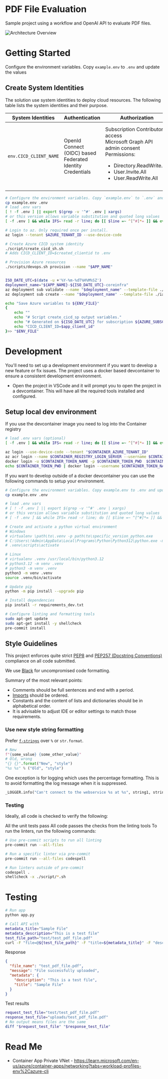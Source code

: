 # PDF File Evaluation

Sample project using a workflow and OpenAI API to evaluate PDF files.

![Architecture Overview](./docs/architecture_overview.png)

# Getting Started

Configure the environment variables. Copy `example.env` to `.env` and update the values

## Create System Identities

The solution use system identities to deploy cloud resources. The following table lists the system identities and their purpose.

| System Identities      | Authentication                                             | Authorization                                                                                                                                                                  | Purpose                                                                                                          |
| ---------------------- | ---------------------------------------------------------- | ------------------------------------------------------------------------------------------------------------------------------------------------------------------------------ | ---------------------------------------------------------------------------------------------------------------- |
| `env.CICD_CLIENT_NAME` | OpenId Connect (OIDC) based Federated Identity Credentials | Subscription Contributor access<br>Microsoft Graph API admin consent Permissions: <ul><li>Directory.ReadWrite.All</li><li>User.Invite.All</li><li>User.ReadWrite.All</li></ul> | Deploy cloud resources: <ul><li>connectivity resources</li><li>Common resources</li></ul><br>Build Docker Images |

```bash
# Configure the environment variables. Copy `example.env` to `.env` and update the values
cp example.env .env
# load .env vars
[ ! -f .env ] || export $(grep -v '^#' .env | xargs)
# or this version allows variable substitution and quoted long values
[ -f .env ] && while IFS= read -r line; do [[ $line =~ ^[^#]*= ]] && eval "export $line"; done < .env

# Login to az. Only required once per install.
az login --tenant $AZURE_TENANT_ID --use-device-code

# Create Azure CICD system identity
./script/create_cicd_sh.sh
# Adds CICD_CLIENT_ID=$created_clientid to .env
```

```bash
# Provision Azure resources
./scripts/devops.sh provision --name "$APP_NAME"


ISO_DATE_UTC=$(date -u +'%Y-%m-%dT%H%M%SZ')
deployment_name="${APP_NAME}-${ISO_DATE_UTC}-coreinfra"
az deployment sub validate --name "$deployment_name" --template-file ./iac/main.bicep --parameters @./iac/main.parameters.json --parameters applicationName="$APP_NAME" --location $AZURE_LOCATION
az deployment sub create --name "$deployment_name" --template-file ./iac/main.bicep --parameters @./iac/main.parameters.json --parameters applicationName="$APP_NAME" --location $AZURE_LOCATION

echo "Save Azure variables to ${ENV_FILE}"
{
    echo ""
    echo "# Script create_cicd_sp output variables."
    echo "# Generated on ${ISO_DATE_UTC} for subscription ${AZURE_SUBSCRIPTION_ID}"
    echo "CICD_CLIENT_ID=$app_client_id"
}>> "$ENV_FILE"
```

# Development

You'll need to set up a development environment if you want to develop a new feature or fix issues. The project uses a docker based devcontainer to ensure a consistent development environment.

- Open the project in VSCode and it will prompt you to open the project in a devcontainer. This will have all the required tools installed and configured.

## Setup local dev environment

If you use the devcontainer image you need to log into the Container registry

```bash
# load .env vars (optional)
[ -f .env ] && while IFS= read -r line; do [[ $line =~ ^[^#]*= ]] && eval "export $line"; done < .env

az login --use-device-code --tenant "$CONTAINER_AZURE_TENANT_ID"
az acr login --name $CONTAINER_REGISTRY_LOGIN_SERVER --username $CONTAINER_TOKEN_NAME --password $CONTAINER_TOKEN_PWD
docker login -u $CONTAINER_TOKEN_NAME -p $CONTAINER_TOKEN_PWD  $CONTAINER_REGISTRY_LOGIN_SERVER
echo $CONTAINER_TOKEN_PWD | docker login --username $CONTAINER_TOKEN_NAME --password-stdin $CONTAINER_REGISTRY_LOGIN_SERVER
```

If you want to develop outside of a docker devcontainer you can use the following commands to setup your environment.

```bash
# Configure the environment variables. Copy example.env to .env and update the values
cp example.env .env

# load .env vars
# [ ! -f .env ] || export $(grep -v '^#' .env | xargs)
# or this version allows variable substitution and quoted long values
# [ -f .env ] && while IFS= read -r line; do [[ $line =~ ^[^#]*= ]] && eval "export $line"; done < .env

# Create and activate a python virtual environment
# Windows
# virtualenv \path\to\.venv -p path\to\specific_version_python.exe
# C:\Users\!Admin\AppData\Local\Programs\Python\Python312\python.exe -m venv .venv
# .venv\scripts\activate

# Linux
# virtualenv .venv /usr/local/bin/python3.12
# python3.12 -m venv .venv
# python3 -m venv .venv
python3 -m venv .venv
source .venv/bin/activate

# Update pip
python -m pip install --upgrade pip

# Install dependencies
pip install -r requirements_dev.txt

# Configure linting and formatting tools
sudo apt-get update
sudo apt-get install -y shellcheck
pre-commit install
```

## Style Guidelines

This project enforces quite strict [PEP8](https://www.python.org/dev/peps/pep-0008/) and [PEP257 (Docstring Conventions)](https://www.python.org/dev/peps/pep-0257/) compliance on all code submitted.

We use [Black](https://github.com/psf/black) for uncompromised code formatting.

Summary of the most relevant points:

- Comments should be full sentences and end with a period.
- [Imports](https://www.python.org/dev/peps/pep-0008/#imports) should be ordered.
- Constants and the content of lists and dictionaries should be in alphabetical order.
- It is advisable to adjust IDE or editor settings to match those requirements.

### Use new style string formatting

Prefer [`f-strings`](https://docs.python.org/3/reference/lexical_analysis.html#f-strings) over `%` or `str.format`.

```python
# New
f"{some_value} {some_other_value}"
# Old, wrong
"{} {}".format("New", "style")
"%s %s" % ("Old", "style")
```

One exception is for logging which uses the percentage formatting. This is to avoid formatting the log message when it is suppressed.

```python
_LOGGER.info("Can't connect to the webservice %s at %s", string1, string2)
```

### Testing

Ideally, all code is checked to verify the following:

All the unit tests pass All code passes the checks from the linting tools To run the linters, run the following commands:

```bash
# Use pre-commit scripts to run all linting
pre-commit run --all-files

# Run a specific linter via pre-commit
pre-commit run --all-files codespell

# Run linters outside of pre-commit
codespell .
shellcheck -x ./script/*.sh
```


# Testing

```bash
# Run app
python app.py

# Call API with
metadata_title="Sample File"
metadata_description="This is a test file"
test_file_path="test/test_pdf_file.pdf"
curl -F "file=@${test_file_path}" -F "title=${metadata_title}" -F "description=${metadata_description}" http://localhost:5000/upload
```

Response
```json
{
  "file_name": "test_pdf_file.pdf",
  "message": "File successfully uploaded",
  "metadata": {
    "description": "This is a test file",
    "title": "Sample File"
  }
}
```

Test results
```bash
request_test_file="test/test_pdf_file.pdf"
response_test_file="uploads/test_pdf_file.pdf"
# No output means files are the same
diff "$request_test_file" "$response_test_file"
```


# Read Me
- Container App Private VNet - https://learn.microsoft.com/en-us/azure/container-apps/networking?tabs=workload-profiles-env%2Cazure-cli
